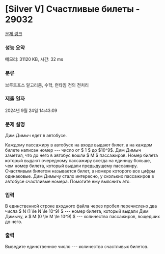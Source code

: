 # [Silver V] Счастливые билеты - 29032 

[문제 링크](https://www.acmicpc.net/problem/29032) 

### 성능 요약

메모리: 31120 KB, 시간: 32 ms

### 분류

브루트포스 알고리즘, 수학, 런타임 전의 전처리

### 제출 일자

2024년 9월 24일 14:43:09

### 문제 설명

<p>Дим Димыч едет в автобусе.</p>

<p>Каждому пассажиру в автобусе на входе выдают билет, а на каждом билете написан номер --- число от $ 1 $ до $10^9$. Дим Димыч заметил, что до него в автобус вошли $ M $ пассажиров. Номер билета который выдают очередному пассажиру всегда на единицу больше, чем номер билета, который выдали предыдущему пассажиру. Счастливым билетом называется билет, в номере которого все цифры одинаковые. Дим Димычу стало интересно, у скольких пассажиров в автобусе счастливые номера. Помогите ему выяснить это.</p>

### 입력 

 <p>В единственной строке входного файла через пробел перечислено два числа $ N (1 \le N \le 10^9) $ --- номер билета, который выдали Дим Димычу, и $ M (0 \le M \le 10^9) $ --- количество пассажиров, вощедших до него.</p>

### 출력 

 <p>Выведите единственное число --- количество счастливых билетов.</p>

